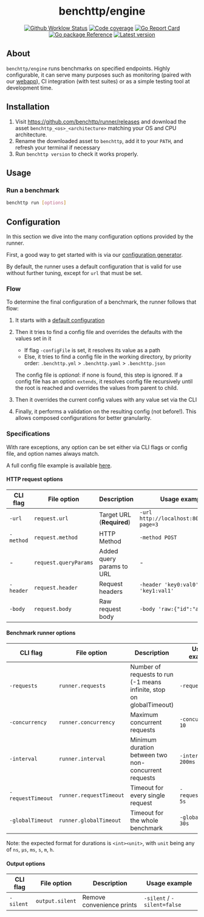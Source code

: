 <h1 align="center">benchttp/engine</h1>

<p align="center">
  <a href="https://github.com/benchttp/engine/actions/workflows/ci.yml?query=branch%3Amain">
    <img alt="Github Worklow Status" src="https://img.shields.io/github/workflow/status/benchttp/engine/Lint%20&%20Test%20&%20Build"></a>
  <a href="https://codecov.io/gh/benchttp/engine">
    <img alt="Code coverage" src="https://img.shields.io/codecov/c/gh/benchttp/engine?label=coverage"></a>
  <a href="https://goreportcard.com/report/github.com/benchttp/engine">
    <img alt="Go Report Card" src="https://goreportcard.com/badge/github.com/benchttp/engine" /></a>
  <br />
  <a href="https://pkg.go.dev/github.com/benchttp/engine#section-documentation">
    <img alt="Go package Reference" src="https://img.shields.io/badge/pkg-reference-informational?logo=go" /></a>
  <a href="https://github.com/benchttp/engine/releases">
    <img alt="Latest version" src="https://img.shields.io/github/v/tag/benchttp/engine?label=release"></a>
</p>

## About

`benchttp/engine` runs benchmarks on specified endpoints.
Highly configurable, it can serve many purposes such as monitoring (paired with our [webapp](https://www.benchttp.app)), CI integration (with test suites) or as a simple testing tool at development time.

## Installation

1. Visit https://github.com/benchttp/runner/releases and download the asset `benchttp_<os>_<architecture>` matching your OS and CPU architecture.
1. Rename the downloaded asset to `benchttp`, add it to your `PATH`, and refresh your terminal if necessary
1. Run `benchttp version` to check it works properly.

## Usage

### Run a benchmark

```sh
benchttp run [options]
```

## Configuration

In this section we dive into the many configuration options provided by the runner.

First, a good way to get started with is via our [configuration generator](https://www.benchttp.app/setup).

By default, the runner uses a default configuration that is valid for use without further tuning, except for `url` that must be set.

### Flow

To determine the final configuration of a benchmark, the runner follows that flow:

1. It starts with a [default configuration](./examples/config/default.yml)
1. Then it tries to find a config file and overrides the defaults with the values set in it

   - If flag `-configFile` is set, it resolves its value as a path
   - Else, it tries to find a config file in the working directory, by priority order:
     `.benchttp.yml` > `.benchttp.yaml` > `.benchttp.json`

   The config file is _optional_: if none is found, this step is ignored.
   If a config file has an option `extends`, it resolves config file recursively until the root is reached and overrides the values from parent to child.

1. Then it overrides the current config values with any value set via the CLI
1. Finally, it performs a validation on the resulting config (not before!).
   This allows composed configurations for better granularity.

### Specifications

With rare exceptions, any option can be set either via CLI flags or config file,
and option names always match.

A full config file example is available [here](./examples/config/full.yml).

#### HTTP request options

| CLI flag  | File option           | Description               | Usage example                             |
| --------- | --------------------- | ------------------------- | ----------------------------------------- |
| `-url`    | `request.url`         | Target URL (**Required**) | `-url http://localhost:8080/users?page=3` |
| `-method` | `request.method`      | HTTP Method               | `-method POST`                            |
| -         | `request.queryParams` | Added query params to URL | -                                         |
| `-header` | `request.header`      | Request headers           | `-header 'key0:val0' -header 'key1:val1'` |
| `-body`   | `request.body`        | Raw request body          | `-body 'raw:{"id":"abc"}'`                |

#### Benchmark runner options

| CLI flag          | File option             | Description                                                          | Usage example        |
| ----------------- | ----------------------- | -------------------------------------------------------------------- | -------------------- |
| `-requests`       | `runner.requests`       | Number of requests to run (-1 means infinite, stop on globalTimeout) | `-requests 100`      |
| `-concurrency`    | `runner.concurrency`    | Maximum concurrent requests                                          | `-concurrency 10`    |
| `-interval`       | `runner.interval`       | Minimum duration between two non-concurrent requests                 | `-interval 200ms`    |
| `-requestTimeout` | `runner.requestTimeout` | Timeout for every single request                                     | `-requestTimeout 5s` |
| `-globalTimeout`  | `runner.globalTimeout`  | Timeout for the whole benchmark                                      | `-globalTimeout 30s` |

Note: the expected format for durations is `<int><unit>`, with `unit` being any of `ns`, `µs`, `ms`, `s`, `m`, `h`.

#### Output options

| CLI flag  | File option     | Description               | Usage example               |
| --------- | --------------- | ------------------------- | --------------------------- |
| `-silent` | `output.silent` | Remove convenience prints | `-silent` / `-silent=false` |
